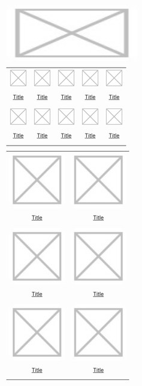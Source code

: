 <img width="350" height="150" src="Images\Sample.jpg">


<table>
    <tr>
        <td>
            <a href="Pages\Index.htm">
                <center>
                    <img width="50" height="50" src="Images\Sample.jpg">
                    <p>Title</p>
                </center>
            </a>
        </td>
        <td>
            <a href="Pages\Index.htm">
                <center>
                    <img width="50" height="50" src="Images\Sample.jpg">
                    <p>Title</p>
                </center>
            </a>
        </td>
        <td>
            <a href="Pages\Index.htm">
                <center>
                    <img width="50" height="50" src="Images\Sample.jpg">
                    <p>Title</p>
                </center>
            </a>
        </td>
        <td>
            <a href="Pages\Index.htm">
                <center>
                    <img width="50" height="50" src="Images\Sample.jpg">
                    <p>Title</p>
                </center>
            </a>
        </td>
        <td>
            <a href="Pages\Index.htm">
                <center>
                    <img width="50" height="50" src="Images\Sample.jpg">
                    <p>Title</p>
                </center>
            </a>
        </td>
    </tr>
    <tr>
        <td>
            <a href="Pages\Index.htm">
                <center>
                    <img width="50" height="50" src="Images\Sample.jpg">
                    <p>Title</p>
                </center>
            </a>
        </td>
        <td>
            <a href="Pages\Index.htm">
                <center>
                    <img width="50" height="50" src="Images\Sample.jpg">
                    <p>Title</p>
                </center>
            </a>
        </td>
        <td>
            <a href="Pages\Index.htm">
                <center>
                    <img width="50" height="50" src="Images\Sample.jpg">
                    <p>Title</p>
                </center>
            </a>
        </td>
        <td>
            <a href="Pages\Index.htm">
                <center>
                    <img width="50" height="50" src="Images\Sample.jpg">
                    <p>Title</p>
                </center>
            </a>
        </td>
        <td>
            <a href="Pages\Index.htm">
                <center>
                    <img width="50" height="50" src="Images\Sample.jpg">
                    <p>Title</p>
                </center>
            </a>
        </td>
    </tr>
</table>



<table>
    <tr>
        <td>
            <a href="Pages\Index.htm">
                <center>
                    <img width="150" height="150" src="Images\Sample.jpg">
                        <p>Title</p>
                </center>
            </a>
        </td>
        <td>
            <a href="Pages\Index.htm">
                <center>
                    <img width="150" height="150" src="Images\Sample.jpg">
                        <p>Title</p>
                </center>
            </a>
        </td>
    </tr>
    <tr>
        <td>
            <a href="Pages\Index.htm">
                <center>
                    <img width="150" height="150" src="Images\Sample.jpg">
                        <p>Title</p>
                </center>
            </a>
        </td>
        <td>
            <a href="Pages\Index.htm">
                <center>
                    <img width="150" height="150" src="Images\Sample.jpg">
                        <p>Title</p>
                </center>
            </a>
        </td>
    </tr>
    <tr>
        <td>
            <a href="Pages\Index.htm">
                <center>
                    <img width="150" height="150" src="Images\Sample.jpg">
                        <p>Title</p>
                </center>
            </a>
        </td>
        <td>
            <a href="Pages\Index.htm">
                <center>
                    <img width="150" height="150" src="Images\Sample.jpg">
                        <p>Title</p>
                </center>
            </a>
        </td>
    </tr>
</table>